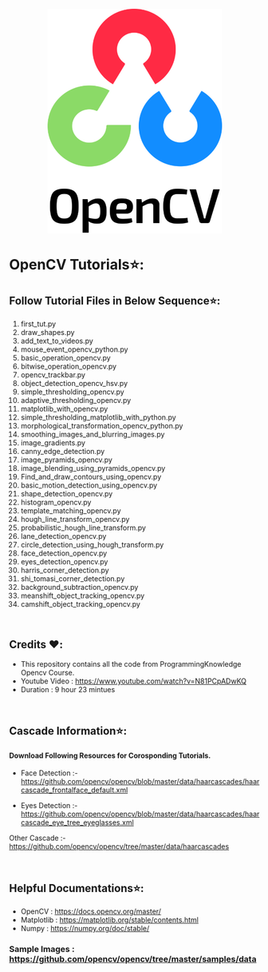 <p align="center">
    <img src="test_images/opencv-logo.png" height=450 width=350>
</p>

# OpenCV Tutorials⭐:

## Follow Tutorial Files in Below Sequence⭐:
1. first_tut.py
2. draw_shapes.py
3. add_text_to_videos.py
4. mouse_event_opencv_python.py
5. basic_operation_opencv.py
6. bitwise_operation_opencv.py
7. opencv_trackbar.py
8. object_detection_opencv_hsv.py
9. simple_thresholding_opencv.py
10. adaptive_thresholding_opencv.py
11. matplotlib_with_opencv.py
12. simple_thresholding_matplotlib_with_python.py
13. morphological_transformation_opencv_python.py
14. smoothing_images_and_blurring_images.py
15. image_gradients.py
16. canny_edge_detection.py
17. image_pyramids_opencv.py
18. image_blending_using_pyramids_opencv.py
19. Find_and_draw_contours_using_opencv.py
20. basic_motion_detection_using_opencv.py
21. shape_detection_opencv.py
22. histogram_opencv.py
23. template_matching_opencv.py
24. hough_line_transform_opencv.py
25. probabilistic_hough_line_transform.py
26. lane_detection_opencv.py
27. circle_detection_using_hough_transform.py
28. face_detection_opencv.py
29. eyes_detection_opencv.py
30. harris_corner_detection.py
31. shi_tomasi_corner_detection.py
32. background_subtraction_opencv.py
33. meanshift_object_tracking_opencv.py
34. camshift_object_tracking_opencv.py
    
<br>

## Credits ❤️:
* This repository contains all the code from ProgrammingKnowledge Opencv Course.
* Youtube Video : https://www.youtube.com/watch?v=N81PCpADwKQ
* Duration : 9 hour 23 mintues

<br>

## Cascade Information⭐:
#### Download Following Resources for Corosponding Tutorials.

* Face Detection :- https://github.com/opencv/opencv/blob/master/data/haarcascades/haarcascade_frontalface_default.xml

* Eyes Detection :- https://github.com/opencv/opencv/blob/master/data/haarcascades/haarcascade_eye_tree_eyeglasses.xml

Other Cascade :- https://github.com/opencv/opencv/tree/master/data/haarcascades

<br>

## Helpful Documentations⭐:
* OpenCV : https://docs.opencv.org/master/
* Matplotlib : https://matplotlib.org/stable/contents.html
* Numpy : https://numpy.org/doc/stable/

### Sample Images : https://github.com/opencv/opencv/tree/master/samples/data